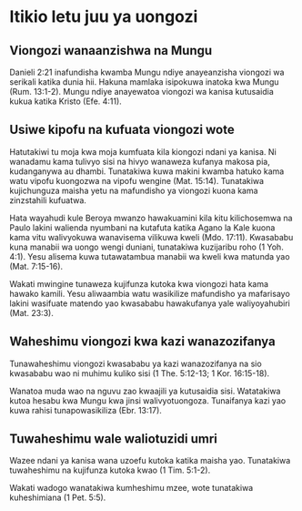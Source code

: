 # Itikio letu juu ya uongozi

## Viongozi wanaanzishwa na Mungu

Danieli 2:21 inafundisha kwamba Mungu ndiye anayeanzisha viongozi wa serikali katika dunia hii. Hakuna mamlaka isipokuwa inatoka kwa Mungu (Rum. 13:1-2). Mungu ndiye anayewatoa viongozi wa kanisa kutusaidia kukua katika Kristo (Efe. 4:11).

## Usiwe kipofu na kufuata viongozi wote

Hatutakiwi tu moja kwa moja kumfuata kila kiongozi ndani ya kanisa. Ni wanadamu kama tulivyo sisi na hivyo wanaweza kufanya makosa pia, kudanganywa au dhambi. Tunatakiwa kuwa makini kwamba hatuko kama watu vipofu kuongozwa na vipofu wengine (Mat. 15:14). Tunatakiwa kujichunguza maisha yetu na mafundisho ya viongozi kuona kama zinzstahili kufuatwa.

Hata wayahudi kule Beroya mwanzo hawakuamini kila kitu kilichosemwa na Paulo lakini walienda nyumbani na kutafuta katika Agano la Kale kuona kama vitu walivyokuwa wanavisema vilikuwa kweli (Mdo. 17:11). Kwasababu kuna manabii wa uongo wengi duniani, tunatakiwa kuzijaribu roho (1 Yoh. 4:1). Yesu alisema kuwa tutawatambua manabii wa kweli kwa matunda yao (Mat. 7:15-16).

Wakati mwingine tunaweza kujifunza kutoka kwa viongozi hata kama hawako kamili. Yesu aliwaambia watu wasikilize mafundisho ya mafarisayo lakini wasifuate matendo yao kwasababu hawakufanya yale waliyoyahubiri (Mat. 23:3).

## Waheshimu viongozi kwa kazi wanazozifanya

Tunawaheshimu viongozi kwasababu ya kazi wanazozifanya na sio kwasababu wao ni muhimu kuliko sisi (1 The. 5:12-13; 1 Kor. 16:15-18).

Wanatoa muda wao na nguvu zao kwaajili ya kutusaidia sisi. Watatakiwa kutoa hesabu kwa Mungu kwa jinsi walivyotuongoza. Tunaifanya kazi yao kuwa rahisi tunapowasikiliza (Ebr. 13:17).

## Tuwaheshimu wale waliotuzidi umri

Wazee ndani ya kanisa wana uzoefu kutoka katika maisha yao. Tunatakiwa tuwaheshimu na kujifunza kutoka kwao (1 Tim. 5:1-2).

Wakati wadogo wanatakiwa kumheshimu mzee, wote tunatakiwa kuheshimiana (1 Pet. 5:5).
